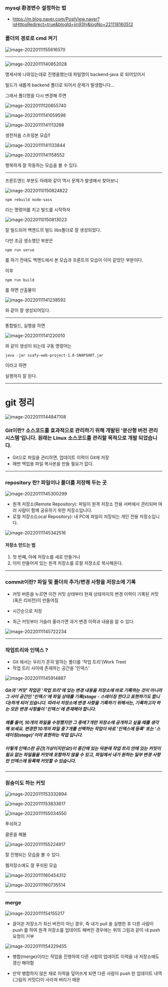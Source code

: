 ### mysql 환경변수 설정하는 법

- https://m.blog.naver.com/PostView.naver?isHttpsRedirect=true&blogId=jin93hj&logNo=221118160512

### 폴더의 경로로 cmd 켜기

![image-20220111155616570](readme.assets/image-20220111155616570.png)



---



![image-20220111140852028](readme.assets/image-20220111140852028.png)

명세서에 나와있는데로 진행을했는데 파일명이 backend-java 로 되어있어서

빌드가 새롭게 backend 폴더로 되어서 문제가 발생합니다...

그래서 폴더명을 다시 변경해 주면

![image-20220111120655740](readme.assets/image-20220111120655740.png)

![image-20220111141059598](readme.assets/image-20220111141059598.png)

![image-20220111141113288](readme.assets/image-20220111141113288.png)

생전처음 스프링본 모습!!

![image-20220111141133844](readme.assets/image-20220111141133844.png)

![image-20220111141158552](readme.assets/image-20220111141158552.png)

행복하게 잘 작동하는 모습을 볼 수 있다.

---

프론트엔드 부분도 아래와 같이 역시 문제가 발생해서 찾아보니

![image-20220110150824822](readme.assets/image-20220110150824822.png)

```
npm rebuild node-sass
```

라는 명령어를 치고 빌드를 시작하자

![image-20220110150813023](readme.assets/image-20220110150813023.png)



잘 빌드되어 백엔드의 빌드 libs폴더로 잘 생성되었다.

다만 조금 생소했던 부분은

```
npm run serve 
```

를 하기 전에도 백엔드에서 본 모습과 프론트의 모습이 이미 같았던 부분이다.

이후

```
npm run build
```

를 하면 산출물이 

![image-20220111141238592](readme.assets/image-20220111141238592.png)

와 같이 잘 생성되어있다.

---

통합빌드, 실행을 하면

![image-20220111141220010](readme.assets/image-20220111141220010.png)

와 같이 생성이 되는데 구동 명령어는 

```
java -jar ssafy-web-project-1.0-SNAPSHOT.jar
```

이라고 하면 

실행까지 잘 된다.

---

# git 정리

![image-20220111144847108](readme.assets/image-20220111144847108.png)

### Git이란? 소스코드를 효과적으로 관리하기 위해 개발된 '분산형 버전 관리 시스템'입니다. 원래는 Linux 소스코드를 관리할 목적으로 개발 되었습니다.

- Git으로 파일을 관리하면, 업데이트 이력이 Git에 저장
- 매번 백업용 파일 복사본을 만들 필요가 없다.

---



### repository 란?  파일이나 폴더를 저장해 두는 곳

![image-20220111145300299](readme.assets/image-20220111145300299.png)

- 원격 저장소(Remote Repository): 파일이 원격 저장소 전용 서버에서 관리되며 여러 사람이 함께 공유하기 위한 저장소입니다.
- 로컬 저장소(Local Repository): 내 PC에 파일이 저장되는 개인 전용 저장소입니다.

![image-20220111145342516](readme.assets/image-20220111145342516.png)

#### 저장소 만드는 법

1. 첫 번째, 아예 저장소를 새로 만들거나 
2. 이미 만들어져 있는 원격 저장소를 로컬 저장소로 복사해온다.

---

### commit이란? 파일 및 폴더의 추가/변경 사항을 저장소에 기록

- 커밋 버튼을 누르면 이전 커밋 상태부터 현재 상태까지의 변경 이력이 기록된 커밋(혹은 리비전)이 만들어짐
- 시간순으로 저장

- 최근 커밋부터 거슬러 올라가면 과거 변경 이력과 내용을 알 수 있다.

![image-20220111145722234](readme.assets/image-20220111145722234.png)

---

### 작업트리와 인덱스 ? 

- Git 에서는 우리가 흔히 말하는 폴더를 '작업 트리'(Work Tree)
- 작업 트리 사이에 존재하는 공간을 '인덱스'

![image-20220111145914887](readme.assets/image-20220111145914887.png)

##### Git의 '커밋' 작업은 '작업 트리'에 있는 변경 내용을 저장소에 바로 기록하는 것이 아니라 그 사이 공간인 '인덱스'에 파일 상태를 기록(stage - 스테이징 한다고 표현하기도 합니다)하게 되어 있습니다. 따라서 저장소에 변경 사항을 기록하기 위해서는, 기록하고자 하는 모든 변경 사항들이 '인덱스'에 존재해야 합니다.

##### 예를 들어, 10개의 파일을 수정했지만 그 중에 7개만 저장소에 공개하고 싶을 때를 생각해 보세요. 변경한 10개의 파일 중 7개를 선택하는 작업이 바로 '인덱스에 등록' 또는 '스테이징(stage)'이라 표현하는 작업 입니다.

##### 이렇게 인덱스란 공간(가상이지만요!)이 중간에 있는 덕분에 작업 트리 안에 있는 커밋이 필요 없는 파일들을 커밋에 포함하지 않을 수 있고, 파일에서 내가 원하는 일부 변경 사항만 인덱스에 등록해 커밋할 수 있습니다.

---

### 원숭이도 하는 커밋

![image-20220111153332894](readme.assets/image-20220111153332894.png)

![image-20220111153833617](readme.assets/image-20220111153833617.png)

![image-20220111155034550](readme.assets/image-20220111155034550.png)

푸쉬하고

클론을 해봄

![image-20220111155224817](readme.assets/image-20220111155224817.png)

잘 진행되는 모습을 볼 수 있다.

웹저장소에도 잘 푸쉬된 모습

![image-20220111160454312](readme.assets/image-20220111160454312.png)

![image-20220111160735514](readme.assets/image-20220111160735514.png)

---

### merge

![image-20220111154155217](readme.assets/image-20220111154155217.png)

- 끌어온 저장소가 최신 버전이 아닌 경우, 즉 내가 pull 을 실행한 후 다른 사람이 push 를 하여 원격 저장소를 업데이트 해버린 경우에는 위의 그림과 같이 내 push 요청이 거부

![image-20220111154229455](readme.assets/image-20220111154229455.png)

- 병합(merge)이라는 작업을 진행하여 다른 사람의 업데이트 이력을 내 저장소에도 갱신 해야함

- 만약 병합하지 않은 채로 이력을 덮어쓰게 되면 다른 사람이 push 한 업데이트 내역(그림의 커밋C)이 사라져 버리기 때문
